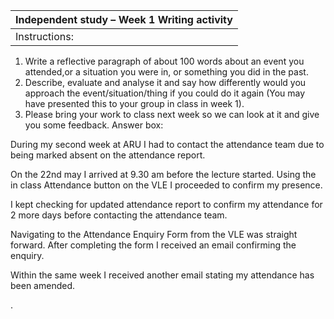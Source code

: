 |Independent study – Week 1 Writing activity|
|-------------------------------------------|
|Instructions:|
1. Write a reflective paragraph of about 100 words about an event you attended,or a situation you were in, or something you did in the past. 
2. Describe, evaluate and analyse it and say how differently would you approach the event/situation/thing if you could do it again (You may have presented this to your group in class in week 1).
3.  Please bring your work to class next week so we can look at it and give you some feedback.
Answer box:


During my second week at ARU I had to contact the attendance team due to being marked absent on the attendance report.

On the 22nd may I arrived at 9.30 am before the lecture started. 
Using the in class Attendance button on the VLE I proceeded to  confirm my presence. 

I kept checking for updated  attendance report to confirm my attendance for 2 more days before contacting  the attendance team.

Navigating to the Attendance Enquiry Form from the VLE was straight forward. After completing the form I received  an email confirming the enquiry. 

Within the same week  I received another email stating my attendance has been amended.

.

































